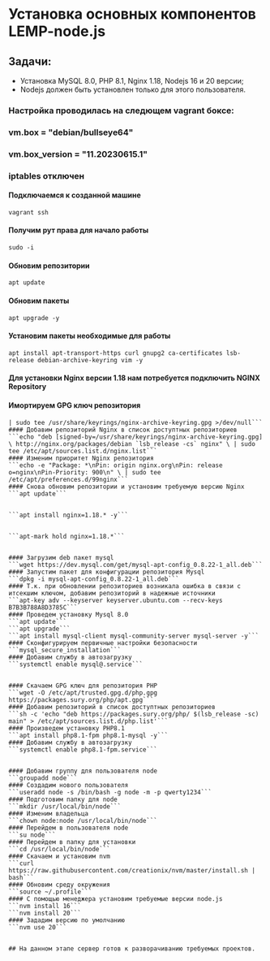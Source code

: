 # Установка основных компонентов LEMP-node.js


## Задачи:
- Установка MySQL 8.0, PHP 8.1, Nginx 1.18,  Nodejs 16 и 20 версии;
- Nodejs должен быть установлен только для этого пользователя.


### Настройка проводилась на следющем vagrant боксе:
### vm.box = "debian/bullseye64" 
### vm.box_version = "11.20230615.1"
### iptables отключен  <br/> 


#### Подключаемся к созданной машине
```vagrant ssh```
#### Получим рут права для начало работы
```sudo -i```
#### Обновим репозитории
```apt update```
#### Обновим пакеты
```apt upgrade -y```
#### Установим пакеты необходимые для работы
```apt install apt-transport-https curl gnupg2 ca-certificates lsb-release debian-archive-keyring vim -y```
#### Для установки Nginx версии 1.18 нам потребуется подключить NGINX Repository 
#### Имортируем GPG ключ репозитория 
```curl https://nginx.org/keys/nginx_signing.key | gpg --dearmor \ 
| sudo tee /usr/share/keyrings/nginx-archive-keyring.gpg >/dev/null```
#### Добавим репозиторий Nginx в список доступтных репозиториев
```echo "deb [signed-by=/usr/share/keyrings/nginx-archive-keyring.gpg] \ http://nginx.org/packages/debian `lsb_release -cs` nginx" \ | sudo tee /etc/apt/sources.list.d/nginx.list```
#### Изменим приоритет Nginx репозитория
```echo -e "Package: *\nPin: origin nginx.org\nPin: release o=nginx\nPin-Priority: 900\n" \ | sudo tee /etc/apt/preferences.d/99nginx```
#### Снова обновим репозитории и установим требуемую версию Nginx
```apt update```


```apt install nginx=1.18.* -y```


```apt-mark hold nginx=1.18.*```


#### Загрузим deb пакет mysql
```wget https://dev.mysql.com/get/mysql-apt-config_0.8.22-1_all.deb```
#### Запустим пакет для конфигурации репозитория Mysql
```dpkg -i mysql-apt-config_0.8.22-1_all.deb```
#### Т.к. при обновлении репозиториев возникала ошибка в связи с итсекшим ключом, добавим репозиторий в надежные источники
```apt-key adv --keyserver keyserver.ubuntu.com --recv-keys B7B3B788A8D3785C```
#### Проведем установку Mysql 8.0
```apt update```
```apt upgrade```
```apt install mysql-client mysql-community-server mysql-server -y```
#### Сконфигурируем первичные настройки безопасности
```mysql_secure_installation```
#### Добавим службу в автозагрузку
```systemctl enable mysql@.service```


#### Скачаем GPG ключ для репозитория PHP 
```wget -O /etc/apt/trusted.gpg.d/php.gpg https://packages.sury.org/php/apt.gpg```
#### Добавим репозиторий в список доступтных репозиториев
```sh -c 'echo "deb https://packages.sury.org/php/ $(lsb_release -sc) main" > /etc/apt/sources.list.d/php.list'```
#### Произведем установку PHP8.1
```apt install php8.1-fpm php8.1-mysql -y```
#### Добавим службу в автозагрузку
```systemctl enable php8.1-fpm.service```


#### Добавим группу для пользователя node
```groupadd node```
#### Создадим нового пользователя
```useradd node -s /bin/bash -g node -m -p qwerty1234```
#### Подготовим папку для node
```mkdir /usr/local/bin/node```
#### Изменим владельца
```chown node:node /usr/local/bin/node```
#### Перейдем в пользователя node
```su node```
#### Перейдем в папку для установки
```cd /usr/local/bin/node```
#### Скачаем и установим nvm
```curl https://raw.githubusercontent.com/creationix/nvm/master/install.sh | bash```
#### Обновим среду окружения
```source ~/.profile```
#### С помощью менеджера установим требуемые версии node.js
```nvm install 16```
```nvm install 20```
#### Зададим версию по умолчанию
```nvm use 20```


## На данном этапе сервер готов к разворачиванию требуемых проектов. 
